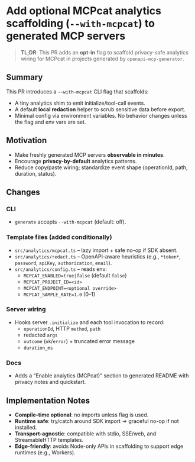 # Add optional MCPcat analytics scaffolding (`--with-mcpcat`) to generated MCP servers

> **TL;DR**: This PR adds an **opt-in** flag to scaffold privacy-safe analytics wiring for MCPcat in projects generated by `openapi-mcp-generator`.

## Summary
This PR introduces a `--with-mcpcat` CLI flag that scaffolds:
- A tiny analytics shim to emit initialize/tool-call events.
- A default **local redaction** helper to scrub sensitive data before export.
- Minimal config via environment variables.
No behavior changes unless the flag and env vars are set.

## Motivation
- Make freshly generated MCP servers **observable in minutes**.
- Encourage **privacy-by-default** analytics patterns.
- Reduce copy/paste wiring; standardize event shape (operationId, path, duration, status).

## Changes
### CLI
- `generate` accepts `--with-mcpcat` (default: off).

### Template files (added conditionally)
- `src/analytics/mcpcat.ts` – lazy import + safe no-op if SDK absent.
- `src/analytics/redact.ts` – OpenAPI-aware heuristics (e.g., `*token*`, `password`, `apiKey`, `authorization`, `email`).
- `src/analytics/config.ts` – reads env:
  - `MCPCAT_ENABLED=true|false` (default `false`)
  - `MCPCAT_PROJECT_ID=<id>`
  - `MCPCAT_ENDPOINT=<optional override>`
  - `MCPCAT_SAMPLE_RATE=1.0` (0–1)

### Server wiring
- Hooks server `.initialize` and each tool invocation to record:
  - `operationId`, HTTP `method`, `path`
  - redacted `args`
  - `outcome` (`ok`/`error`) + truncated error message
  - `duration_ms`

### Docs
- Adds a “Enable analytics (MCPcat)” section to generated README with privacy notes and quickstart.

## Implementation Notes
- **Compile-time optional**: no imports unless flag is used.
- **Runtime safe**: try/catch around SDK import → graceful no-op if not installed.
- **Transport-agnostic**: compatible with stdio, SSE/web, and StreamableHTTP templates.
- **Edge-friendly**: avoids Node-only APIs in scaffolding to support edge runtimes (e.g., Workers).
